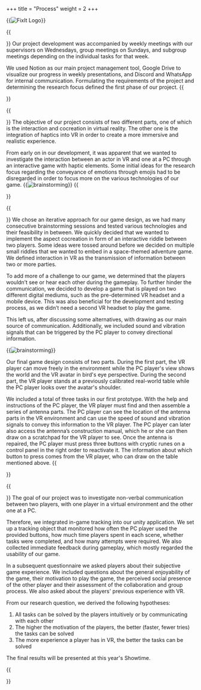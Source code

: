 +++
title = "Process"
weight = 2
+++

{{<image src="FixITLogo.svg" alt="FixIt Logo">}}

{{<section title="Organization">}}
Our project development was accompanied by weekly meetings with our supervisors on Wednesdays, group meetings on Sundays, and subgroup meetings depending on the individual tasks for that week.

We used Notion as our main project management tool, Google Drive to visualize our progress in weekly presentations, and Discord and WhatsApp for internal communication. Formulating the requirements of the project and determining the research focus defined the first phase of our project.
{{</section>}}

{{<section title="Idea Generation">}}
The objective of our project consists of two different parts, one of which is the interaction and cocreation in virtual reality. The other one is the integration of haptics into VR in order to create a more immersive and realistic experience.

From early on in our development, it was apparent that we wanted to investigate the interaction between an actor in VR and one at a PC through an interactive game with haptic elements. Some initial ideas for the research focus regarding the conveyance of emotions through emojis had to be disregarded in order to focus more on the various technologies of our game.
{{<image src="brainstorming.jpg" alt="brainstorming" caption="First idea board">}}
{{</section>}}

{{<section title="Game design">}}
We chose an iterative approach for our game design, as we had many consecutive brainstorming sessions and tested various technologies and their feasibility in between. We quickly decided that we wanted to implement the aspect cocreation in form of an interactive riddle between two players. Some ideas were tossed around before we decided on multiple small riddles that we wanted to embed in a space-themed adventure game. We defined interaction in VR as the transmission of information between two or more parties. 

To add more of a challenge to our game, we determined that the players wouldn’t see or hear each other during the gameplay. To further hinder the communication, we decided to develop a game that is played on two different digital mediums, such as the pre-determined VR headset and a mobile device. This was also beneficial for the development and testing process, as we didn’t need a second VR headset to play the game. 

This left us, after discussing some alternatives, with drawing as our main source of communication. Additionally, we included sound and vibration signals that can be triggered by the PC player to convey directional information.

{{<image src="Game Design.jpg" alt="brainstorming" caption="Final game design">}}

Our final game design consists of two parts. During the first part, the VR player can move freely in the environment while the PC player's view shows the world and the VR avatar in bird's eye perspective. During the second part, the VR player stands at a previously calibrated real-world table while the PC player looks over the avatar's shoulder.

We included a total of three tasks in our first prototype. With the help and instructions of the PC player, the VR player must find and then assemble a series of antenna parts. The PC player can see the location of the antenna parts in the VR environment and can use the speed of sound and vibration signals to convey this information to the VR player. The PC player can later also access the antenna’s construction manual, which he or she can then draw on a scratchpad for the VR player to see. Once the antenna is repaired, the PC player must press three buttons with cryptic runes on a control panel in the right order to reactivate it. The information about which button to press comes from the VR player, who can draw on the table mentioned above.
{{</section>}}


{{<section title="User Testing">}}
The goal of our project was to investigate non-verbal communication between two players, with one player in a 
virtual environment and the other one at a PC. 

Therefore, we integrated in-game tracking into our unity application. We set up a tracking object that monitored how often the PC player used the provided buttons, how much time players 
spent in each scene, whether tasks were completed, and how many attempts were required. We also collected immediate 
feedback during gameplay, which mostly regarded the usability of our game.

In a subsequent questionnaire we asked players about their subjective game experience. We included questions about the 
general enjoyability of the game, their motivation to play the game, the perceived social presence of the other player 
and their assessment of the collaboration and group process. We also asked about the players' previous experience with VR.

From our research question, we derived the following hypotheses:
1. All tasks can be solved by the players intuitively or by communicating with each other
2. The higher the motivation of the players, the better (faster, fewer tries) the tasks can be solved
3. The more experience a player has in VR, the better the tasks can be solved

The final results will be presented at this year's Showtime.


{{</section>}}